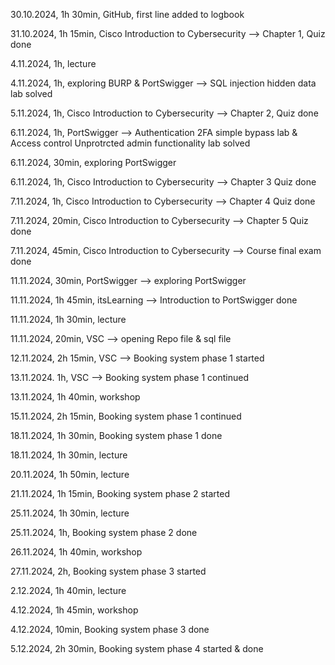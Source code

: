 30.10.2024, 1h 30min, GitHub, first line added to logbook

31.10.2024, 1h 15min, Cisco Introduction to Cybersecurity --> Chapter 1, Quiz done

4.11.2024, 1h, lecture

4.11.2024, 1h, exploring BURP & PortSwigger --> SQL injection hidden data lab solved

5.11.2024, 1h, Cisco Introduction to Cybersecurity --> Chapter 2, Quiz done

6.11.2024, 1h, PortSwigger --> Authentication 2FA simple bypass lab & Access control Unprotrcted admin functionality lab solved

6.11.2024, 30min, exploring PortSwigger

6.11.2024, 1h, Cisco Introduction to Cybersecurity --> Chapter 3 Quiz done

7.11.2024, 1h, Cisco Introduction to Cybersecurity --> Chapter 4 Quiz done

7.11.2024, 20min, Cisco Introduction to Cybersecurity --> Chapter 5 Quiz done

7.11.2024, 45min, Cisco Introduction to Cybersecurity --> Course final exam done

11.11.2024, 30min, PortSwigger --> exploring PortSwigger

11.11.2024, 1h 45min, itsLearning --> Introduction to PortSwigger done

11.11.2024, 1h 30min, lecture

11.11.2024, 20min, VSC --> opening Repo file & sql file

12.11.2024, 2h 15min, VSC --> Booking system phase 1 started

13.11.2024. 1h, VSC --> Booking system phase 1 continued

13.11.2024, 1h 40min, workshop

15.11.2024, 2h 15min, Booking system phase 1 continued

18.11.2024, 1h 30min, Booking system phase 1 done

18.11.2024, 1h 30min, lecture

20.11.2024, 1h 50min, lecture

21.11.2024, 1h 15min, Booking system phase 2 started

25.11.2024, 1h 30min, lecture

25.11.2024, 1h, Booking system phase 2 done

26.11.2024, 1h 40min, workshop

27.11.2024, 2h, Booking system phase 3 started

2.12.2024, 1h 40min, lecture

4.12.2024, 1h 45min, workshop

4.12.2024, 10min, Booking system phase 3 done

5.12.2024, 2h 30min, Booking system phase 4 started & done
